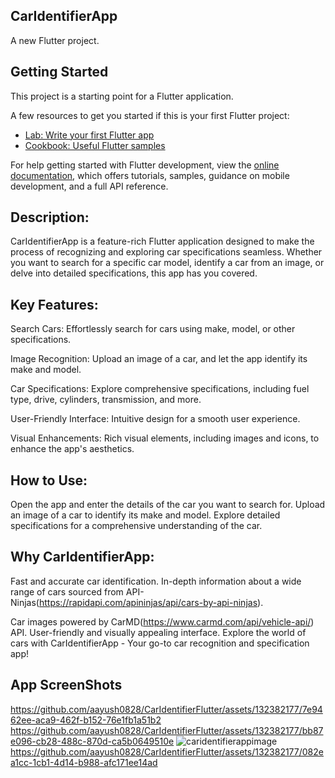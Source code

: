 ## CarIdentifierApp

A new Flutter project.

## Getting Started

This project is a starting point for a Flutter application.

A few resources to get you started if this is your first Flutter project:

- [Lab: Write your first Flutter app](https://docs.flutter.dev/get-started/codelab)
- [Cookbook: Useful Flutter samples](https://docs.flutter.dev/cookbook)

For help getting started with Flutter development, view the
[online documentation](https://docs.flutter.dev/), which offers tutorials,
samples, guidance on mobile development, and a full API reference.

## Description:

CarIdentifierApp is a feature-rich Flutter application designed to make the process of recognizing and exploring car specifications seamless. Whether you want to search for a specific car model, identify a car from an image, or delve into detailed specifications, this app has you covered.

## Key Features:

Search Cars: Effortlessly search for cars using make, model, or other specifications.

Image Recognition: Upload an image of a car, and let the app identify its make and model.

Car Specifications: Explore comprehensive specifications, including fuel type, drive, cylinders, transmission, and more.

User-Friendly Interface: Intuitive design for a smooth user experience.

Visual Enhancements: Rich visual elements, including images and icons, to enhance the app's aesthetics.

## How to Use:

Open the app and enter the details of the car you want to search for.
Upload an image of a car to identify its make and model.
Explore detailed specifications for a comprehensive understanding of the car.


## Why CarIdentifierApp:

Fast and accurate car identification.
In-depth information about a wide range of cars sourced from API-Ninjas(https://rapidapi.com/apininjas/api/cars-by-api-ninjas).

Car images powered by CarMD(https://www.carmd.com/api/vehicle-api/) API.
User-friendly and visually appealing interface.
Explore the world of cars with CarIdentifierApp - Your go-to car recognition and specification app!

## App ScreenShots
https://github.com/aayush0828/CarIdentifierFlutter/assets/132382177/7e9462ee-aca9-462f-b152-76e1fb1a51b2
https://github.com/aayush0828/CarIdentifierFlutter/assets/132382177/bb87e096-cb28-488c-870d-ca5b0649510e
![caridentifierappimage](https://github.com/aayush0828/CarIdentifierFlutter/assets/132382177/91f91def-de4f-4b52-a825-047a0c902ad0)
https://github.com/aayush0828/CarIdentifierFlutter/assets/132382177/082ea1cc-1cb1-4d14-b988-afc171ee14ad
